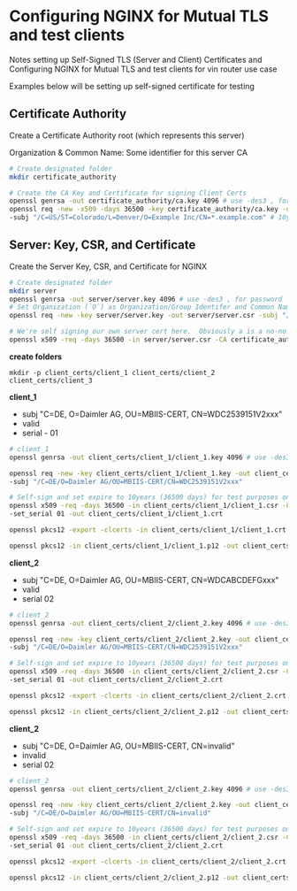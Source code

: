 # Configuring NGINX for Mutual TLS and test clients

Notes setting up Self-Signed TLS (Server and Client) Certificates and Configuring NGINX for Mutual TLS
and test clients for vin router use case

Examples below will be setting up self-signed certificate for testing

## Certificate Authority

Create a Certificate Authority root (which represents this server)

Organization & Common Name: Some identifier for this server CA

```bash
# Create designated folder
mkdir certificate_authority

# Create the CA Key and Certificate for signing Client Certs
openssl genrsa -out certificate_authority/ca.key 4096 # use -des3 , for password
openssl req -new -x509 -days 36500 -key certificate_authority/ca.key -out certificate_authority/ca.crt \
-subj "/C=US/ST=Colorado/L=Denver/O=Example Inc/CN=*.example.com" # 10years (36500 days) for test purposes only
```

## Server: Key, CSR, and Certificate

Create the Server Key, CSR, and Certificate for NGINX 

```bash
# Create designated folder
mkdir server
openssl genrsa -out server/server.key 4096 # use -des3 , for password
# Set Organization (`O`) as Organization/Group Identifer and Common Name (`CN`) to the FQDN or wildcard domain name
openssl req -new -key server/server.key -out server/server.csr -subj "/C=US/ST=Colorado/L=Denver/O=Example Inc/CN=*.example.com"

# We're self signing our own server cert here.  Obviously a is a no-no in production!
openssl x509 -req -days 36500 -in server/server.csr -CA certificate_authority/ca.crt -CAkey certificate_authority/ca.key -set_serial 01 -out server/server.crt # 10years (36500 days) for test purposes only
```

**create folders**

```
mkdir -p client_certs/client_1 client_certs/client_2 client_certs/client_3
```

**client_1**

 * subj "C=DE, O=Daimler AG, OU=MBIIS-CERT, CN=WDC2539151V2xxx"
 * valid
 * serial - 01

```bash
# client_1
openssl genrsa -out client_certs/client_1/client_1.key 4096 # use -des3 , for password

openssl req -new -key client_certs/client_1/client_1.key -out client_certs/client_1/client_1.csr \
-subj "/C=DE/O=Daimler AG/OU=MBIIS-CERT/CN=WDC2539151V2xxx"

# Self-sign and set expire to 10years (36500 days) for test purposes only
openssl x509 -req -days 36500 -in client_certs/client_1/client_1.csr -CA certificate_authority/ca.crt -CAkey certificate_authority/ca.key \
-set_serial 01 -out client_certs/client_1/client_1.crt  

openssl pkcs12 -export -clcerts -in client_certs/client_1/client_1.crt -inkey client_certs/client_1/client_1.key -out client_certs/client_1/client_1.p12 -password pass:password # weak password for testing

openssl pkcs12 -in client_certs/client_1/client_1.p12 -out client_certs/client_1/client_1.pem -clcerts -passin pass:password -passout pass:password # weak password for testing
```

**client_2**

 * subj "C=DE, O=Daimler AG, OU=MBIIS-CERT, CN=WDCABCDEFGxxx"
 * valid
 * serial 02

```bash
# client_2
openssl genrsa -out client_certs/client_2/client_2.key 4096 # use -des3 , for password

openssl req -new -key client_certs/client_2/client_2.key -out client_certs/client_2/client_2.csr \
-subj "/C=DE/O=Daimler AG/OU=MBIIS-CERT/CN=WDC2539151V2xxx"

# Self-sign and set expire to 10years (36500 days) for test purposes only
openssl x509 -req -days 36500 -in client_certs/client_2/client_2.csr -CA certificate_authority/ca.crt -CAkey certificate_authority/ca.key \
-set_serial 01 -out client_certs/client_2/client_2.crt  

openssl pkcs12 -export -clcerts -in client_certs/client_2/client_2.crt -inkey client_certs/client_2/client_2.key -out client_certs/client_2/client_2.p12 -password pass:password # weak password for testing

openssl pkcs12 -in client_certs/client_2/client_2.p12 -out client_certs/client_2/client_2.pem -clcerts -passin pass:password -passout pass:password # weak password for testing

```


**client_2**

 * subj "C=DE, O=Daimler AG, OU=MBIIS-CERT, CN=invalid"
 * invalid
 * serial 02

```bash
# client_2
openssl genrsa -out client_certs/client_2/client_2.key 4096 # use -des3 , for password

openssl req -new -key client_certs/client_2/client_2.key -out client_certs/client_2/client_2.csr \
-subj "/C=DE/O=Daimler AG/OU=MBIIS-CERT/CN=invalid"

# Self-sign and set expire to 10years (36500 days) for test purposes only
openssl x509 -req -days 36500 -in client_certs/client_2/client_2.csr -CA certificate_authority/ca.crt -CAkey certificate_authority/ca.key \
-set_serial 01 -out client_certs/client_2/client_2.crt  

openssl pkcs12 -export -clcerts -in client_certs/client_2/client_2.crt -inkey client_certs/client_2/client_2.key -out client_certs/client_2/client_2.p12 -password pass:password # weak password for testing

openssl pkcs12 -in client_certs/client_2/client_2.p12 -out client_certs/client_2/client_2.pem -clcerts -passin pass:password -passout pass:password # weak password for testing
```